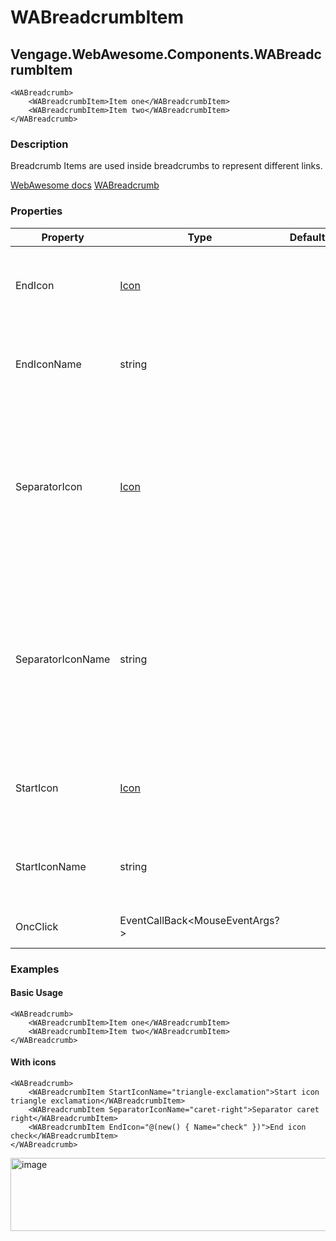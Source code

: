 # WABreadcrumbItem
## Vengage.WebAwesome.Components.WABreadcrumbItem

```HTML+Razor
<WABreadcrumb>
    <WABreadcrumbItem>Item one</WABreadcrumbItem>
    <WABreadcrumbItem>Item two</WABreadcrumbItem>
</WABreadcrumb>
```

### Description
Breadcrumb Items are used inside breadcrumbs to represent different links.

[WebAwesome docs](https://webawesome.com/docs/components/breadcrumb-item/)
[WABreadcrumb](/docs/WABreadcrumb.md)

### Properties
| Property | Type   | Default | Description                              |
|----------|--------|---------|------------------------------------------|
| EndIcon    | [Icon](/docs/IconClass.md) |  | The icon to draw in the end slot. Alternatively, use EndIconName to specify the name of the icon. |
| EndIconName    | string  |       |The name of the icon to draw in the end slot. Available names depend on the icon library being used.  |
| SeparatorIcon    | [Icon](/docs/IconClass.md) |   | The icon to draw in the separator slot. Alternatively, use SeparatorIconName to specify the name of the icon.  This will only change the separator for this item.  If you want to change it for all items in the group, set the separator on <WABreadcrumb> instead. |
| SeparatorIconName | string | | The name of the icon to draw in the separator slot. Available names depend on the icon library being used.  This will only change the separator for this item.  If you want to change it for all items in the group, set the separator on <WABreadcrumb> instead. |
| StartIcon | [Icon](/docs/IconClass.md) || The icon to draw in the start slot. Altneratively, use StartIconName to specify the name of the icon. |
| StartIconName | string | | The name of the icon to draw in the start slot. Available names depend on the icon library being used. |
| OncClick | EventCallBack<MouseEventArgs?> | | Triggered when the breadcrumb item is clicked. |

### Examples

#### Basic Usage
```HTML+Razor
<WABreadcrumb>
    <WABreadcrumbItem>Item one</WABreadcrumbItem>
    <WABreadcrumbItem>Item two</WABreadcrumbItem>
</WABreadcrumb>
```

#### With icons
```HTML+Razor
<WABreadcrumb>
    <WABreadcrumbItem StartIconName="triangle-exclamation">Start icon  triangle exclamation</WABreadcrumbItem>
    <WABreadcrumbItem SeparatorIconName="caret-right">Separator caret right</WABreadcrumbItem>
    <WABreadcrumbItem EndIcon="@(new() { Name="check" })">End icon check</WABreadcrumbItem>
</WABreadcrumb>
```
<img width="665" height="117" alt="image" src="https://github.com/user-attachments/assets/0df00131-f524-4d32-8e42-cbd0d8f99ea5" />
